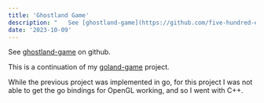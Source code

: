 ```yaml
---
title: 'Ghostland Game'
description: "   See [ghostland-game](https://github.com/five-hundred-eleven/ghostland-game) on github.  This is a continuation of my [goland-game](https://github.com/five-hundred-eleven/goland-game) project.  While the previous project was implemented in go, for this project..."
date: '2023-10-09'
---
```



See [ghostland-game](https://github.com/five-hundred-eleven/ghostland-game) on github.

This is a continuation of my [goland-game](https://github.com/five-hundred-eleven/goland-game) project.

While the previous project was implemented in go, for this project I was not able to get the go bindings for OpenGL working, and so I went with C++.


